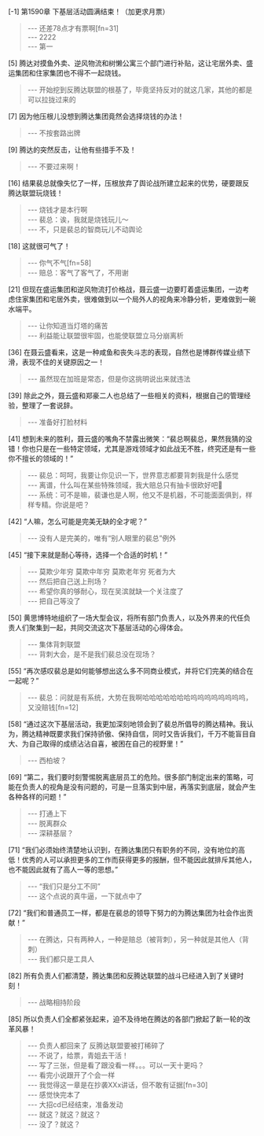 
[-1] 第1590章 下基层活动圆满结束！（加更求月票）
>--- 还差78点才有票啊[fn=31]<br>
>--- 2222<br>
>--- 第一<br>

[5] 腾达对摸鱼外卖、逆风物流和树懒公寓三个部门进行补贴，这让宅居外卖、盛运集团和住家集团也不得不一起烧钱。
>--- 开始挖到反腾达联盟的根基了，毕竟坚持反对的就这几家，其他的都是可以拉拢过来的<br>

[7] 因为他压根儿没想到腾达集团竟然会选择烧钱的办法！
>--- 不按套路出牌<br>

[9] 腾达的突然反击，让他有些措手不及！
>--- 不要过来啊！<br>

[16] 结果裴总就像失忆了一样，压根放弃了舆论战所建立起来的优势，硬要跟反腾达联盟玩烧钱！
>--- 烧钱才是本行啊<br>
>--- 裴总：诶，我就是烧钱玩儿～<br>
>--- 不，只是裴总的智商玩儿不动舆论<br>

[18] 这就很可气了！
>--- 你气不气[fn=58]<br>
>--- 赔总：客气了客气了，不用谢<br>

[21] 但现在盛运集团和逆风物流打价格战，聂云盛一边要盯着盛运集团，一边考虑住家集团和宅居外卖，很难做到以一个局外人的视角来冷静分析，更难做到一碗水端平。
>--- 让你知道当灯塔的痛苦<br>
>--- 利益能让联盟很牢固，也能使联盟立马分崩离析<br>

[36] 在聂云盛看来，这是一种咸鱼和丧失斗志的表现，自然也是博群传媒业绩下滑，表现不佳的关键原因之一！
>--- 虽然现在加班是常态，但是你这挑明说出来就违法<br>

[39] 除此之外，聂云盛和郑豪二人也总结了一些相关的资料，根据自己的管理经验，整理了一套说辞。
>--- 准备好打脸材料<br>

[41] 想到未来的胜利，聂云盛的嘴角不禁露出微笑：“裴总啊裴总，果然我猜的没错！你也只是在一些特定领域，尤其是游戏领域才如此战无不胜，终究还是有一些你不擅长的领域的！”
>--- 裴总：呵呵，我要让你见识一下，世界意志都要背刺我是什么感觉<br>
>--- 离谱，什么叫在某些特殊领域，我大赔总只有抽卡很欧好吧🐶<br>
>--- 系统：可不是嘛，裴谦也是人啊，他又不是机器，不可能面面俱到，样样专精。你说是吧？<br>

[42] “人嘛，怎么可能是完美无缺的全才呢？”
>--- 没有人是完美的，唯有“别人眼里的裴总”例外<br>

[45] “接下来就是耐心等待，选择一个合适的时机！”
>--- 莫欺少年穷
莫欺中年穷
莫欺老年穷
死者为大<br>
>--- 然后把自己送上刑场？<br>
>--- 希望你真的够耐心，现在吴滨就缺一个关注度了<br>
>--- 把自己等没了<br>

[50] 黄思博特地组织了一场大型会议，将所有部门负责人，以及外界来的代任负责人们聚集到一起，共同交流这次下基层活动的心得体会。
>--- 集体背刺联盟<br>
>--- 背刺大会，是不是我们裴总没在现场？<br>

[55] “再次感叹裴总是如何能够想出这么多不同商业模式，并将它们完美的结合在一起呢？”
>--- 裴总：问就是有系统，大势在我啊哈哈哈哈哈哈哈呜呜呜呜呜呜呜呜，又没赔钱[fn=12]<br>

[58] “通过这次下基层活动，我更加深刻地领会到了裴总所倡导的腾达精神。我认为，腾达精神既要求我们保持骄傲、保持自信，同时又告诉我们，千万不能盲目自大、为自己取得的成绩沾沾自喜，被困在自己的视野里！”
>--- 西柏坡？<br>

[69] “第二，我们要时刻警惕脱离底层员工的危险。很多部门制定出来的策略，可能在负责人的视角是没有问题的，可是一旦落实到中层，再落实到底层，就会产生各种各样的问题！”
>--- 打通上下<br>
>--- 脱离群众<br>
>--- 深耕基层？<br>

[71] “我们必须始终清楚地认识到，在腾达集团只有职务的不同，没有地位的高低！优秀的人可以承担更多的工作而获得更多的报酬，但不能因此就排斥其他人，也不能因此就有了高人一等的思想。”
>--- “我们只是分工不同”<br>
>--- 这个点说的真牛逼，一下就点中了<br>

[72] “我们和普通员工一样，都是在裴总的领导下努力的为腾达集团为社会作出贡献！”
>--- 在腾达，只有两种人，一种是赔总（被背刺），另一种就是其他人（背刺）<br>
>--- 我们都只是工具人<br>

[82] 所有负责人们都清楚，腾达集团和反腾达联盟的战斗已经进入到了关键时刻！
>--- 战略相持阶段<br>

[85] 所以负责人们全都紧张起来，迫不及待地在腾达的各部门掀起了新一轮的改革风暴！
>--- 负责人都回来了 反腾达联盟要被打稀碎了<br>
>--- 不说了，给票，青姐去干活！<br>
>--- 写了三张，但是看了跟没看一样。。。可以一天十更吗？<br>
>--- 看完小说跟开了个会一样<br>
>--- 我觉得这一章是在抄袭XXx讲话，但不敢有证据[fn=30]<br>
>--- 感觉快完本了<br>
>--- 大招cd已经结束，准备发动<br>
>--- 就这？就这？就这？<br>
>--- 没了？就这？<br>
